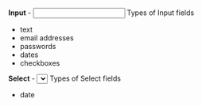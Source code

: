 **Input** - <input></input>
  Types of Input fields
  * text
  * email addresses
  * passwords
  * dates
  * checkboxes

**Select** - <select></select>
  Types of Select fields
  * date 

